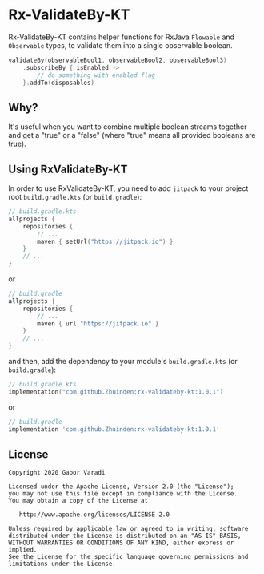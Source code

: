 # Rx-ValidateBy-KT

Rx-ValidateBy-KT contains helper functions for RxJava `Flowable` and `Observable` types, to validate them into a single observable boolean.

``` kotlin
validateBy(observableBool1, observableBool2, observableBool3)
    .subscribeBy { isEnabled ->
        // do something with enabled flag
    }.addTo(disposables)
```

## Why?

It's useful when you want to combine multiple boolean streams together and get a "true" or a "false" (where "true" means all provided booleans are true).

## Using RxValidateBy-KT

In order to use RxValidateBy-KT, you need to add `jitpack` to your project root `build.gradle.kts`
(or `build.gradle`):

``` kotlin
// build.gradle.kts
allprojects {
    repositories {
        // ...
        maven { setUrl("https://jitpack.io") }
    }
    // ...
}
```

or

``` groovy
// build.gradle
allprojects {
    repositories {
        // ...
        maven { url "https://jitpack.io" }
    }
    // ...
}
```

and then, add the dependency to your module's `build.gradle.kts` (or `build.gradle`):

``` kotlin
// build.gradle.kts
implementation("com.github.Zhuinden:rx-validateby-kt:1.0.1")
```

or

``` groovy
// build.gradle
implementation 'com.github.Zhuinden:rx-validateby-kt:1.0.1'
```

## License

    Copyright 2020 Gabor Varadi

    Licensed under the Apache License, Version 2.0 (the "License");
    you may not use this file except in compliance with the License.
    You may obtain a copy of the License at

       http://www.apache.org/licenses/LICENSE-2.0

    Unless required by applicable law or agreed to in writing, software
    distributed under the License is distributed on an "AS IS" BASIS,
    WITHOUT WARRANTIES OR CONDITIONS OF ANY KIND, either express or implied.
    See the License for the specific language governing permissions and
    limitations under the License.
